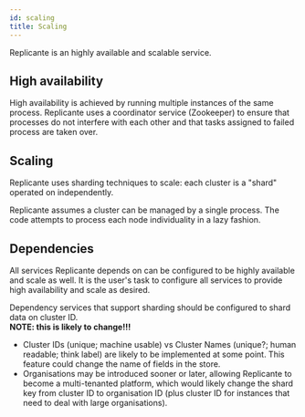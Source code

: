 ```yaml
---
id: scaling
title: Scaling
---
```


Replicante is an highly available and scalable service.

## High availability
High availability is achieved by running multiple instances of the same process.
Replicante uses a coordinator service (Zookeeper) to ensure that processes do not
interfere with each other and that tasks assigned to failed process are taken over.


## Scaling
Replicante uses sharding techniques to scale: each cluster is a "shard" operated on independently.

Replicante assumes a cluster can be managed by a single process.
The code attempts to process each node individuality in a lazy fashion.


## Dependencies
All services Replicante depends on can be configured to be highly available and scale as well.
It is the user's task to configure all services to provide high availability and scale as desired.

Dependency services that support sharding should be configured to shard data on cluster ID.  
**NOTE: this is likely to change!!!**

  * Cluster IDs (unique; machine usable) vs Cluster Names (unique?; human readable; think label)
    are likely to be implemented at some point.
    This feature could change the name of fields in the store.
  * Organisations may be introduced sooner or later, allowing Replicante to become a multi-tenanted
    platform, which would likely change the shard key from cluster ID to organisation ID
    (plus cluster ID for instances that need to deal with large organisations).

